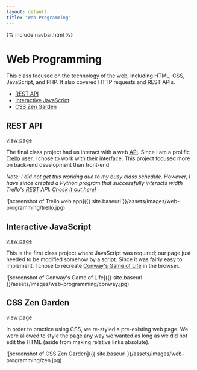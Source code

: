 ```yaml
---
layout: default
title: "Web Programming"
---
```


{% include navbar.html %}

# Web Programming

This class focused on the technology of the web, including HTML, CSS, JavaScript, and PHP. It also covered HTTP requests and REST APIs.

- [REST API](#rest-api)
- [Interactive JavaScript](#interactive-javascript)
- [CSS Zen Garden](#css-zen-garden)

## REST API

<a class="header-link" href="{{ site.baseurl }}/304_pages/api/index.html">view page</a>

The final class project had us interact with a web <abbr title="application programming interface">API</abbr>. Since I am a prolific [Trello](https://trello.com/) user, I chose to work with their interface. This project focused more on back-end development than front-end.

_Note: I did not get this working due to my busy class schedule. However, I have since created a Python program that successfully interacts width Trello's <abbr title="representational state transfer">REST</abbr> API. [Check it out here!](https://github.com/rschubkegel/assignment-scraper)_

![screenshot of Trello web app]({{ site.baseurl }}/assets/images/web-programming/trello.jpg)

## Interactive JavaScript

<a class="header-link" href="{{ site.baseurl }}/304_pages/js/index.html">view page</a>

This is the first class project where JavaScript was required; our page just needed to be modified somehow by a script. Since it was fairly easy to implement, I chose to recreate [Conway's Game of Life](https://en.wikipedia.org/wiki/Conway%27s_Game_of_Life) in the browser.

![screenshot of Conway's Game of Life]({{ site.baseurl }}/assets/images/web-programming/conway.jpg)

## CSS Zen Garden

<a class="header-link" href="{{ site.baseurl }}/304_pages/zen/index.html">view page</a>

In order to practice using CSS, we re-styled a pre-existing web page. We were allowed to style the page any way we wanted as long as we did not edit the HTML (aside from making relative links absolute).

![screenshot of CSS Zen Garden]({{ site.baseurl }}/assets/images/web-programming/zen.jpg)